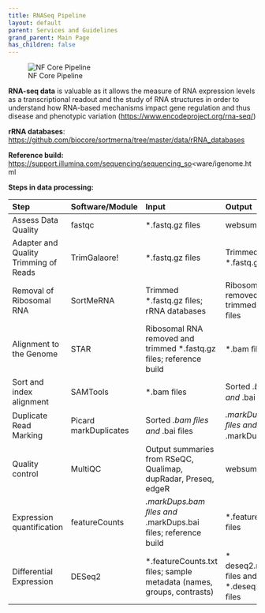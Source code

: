 ```yaml
---
title: RNASeq Pipeline
layout: default
parent: Services and Guidelines
grand_parent: Main Page
has_children: false
---
```


<figure>
<img src="../docs/assets/images/nfcore_pipeline.png"
alt="NF Core Pipeline" />
<figcaption aria-hidden="true">NF Core Pipeline</figcaption>
</figure>

**RNA-seq data** is valuable as it allows the measure of RNA expression
levels as a transcriptional readout and the study of RNA structures in
order to understand how RNA-based mechanisms impact gene regulation and
thus disease and phenotypic variation
(<https://www.encodeproject.org/rna-seq/>)

**rRNA databases**:
<https://github.com/biocore/sortmerna/tree/master/data/rRNA_databases>

**Reference build:**
<https://support.illumina.com/sequencing/sequencing_so>&lt;ware/igenome.html

**Steps in data processing:**

<table>
<colgroup>
<col style="width: 20%" />
<col style="width: 12%" />
<col style="width: 37%" />
<col style="width: 29%" />
</colgroup>
<thead>
<tr class="header">
<th style="text-align: left;">Step</th>
<th style="text-align: left;">Software/Module</th>
<th style="text-align: left;">Input</th>
<th style="text-align: left;">Output</th>
</tr>
</thead>
<tbody>
<tr class="odd">
<td style="text-align: left;">Assess Data Quality</td>
<td style="text-align: left;">fastqc</td>
<td style="text-align: left;">*.fastq.gz ﬁles</td>
<td style="text-align: left;">websummary.html</td>
</tr>
<tr class="even">
<td style="text-align: left;">Adapter and Quality Trimming of Reads</td>
<td style="text-align: left;">TrimGalaore!</td>
<td style="text-align: left;">*.fastq.gz ﬁles</td>
<td style="text-align: left;">Trimmed *.fastq.gz ﬁles</td>
</tr>
<tr class="odd">
<td style="text-align: left;">Removal of Ribosomal RNA</td>
<td style="text-align: left;">SortMeRNA</td>
<td style="text-align: left;">Trimmed *.fastq.gz ﬁles; rRNA
databases</td>
<td style="text-align: left;">Ribosomal RNA removed and trimmed
*.fastq.gz ﬁles</td>
</tr>
<tr class="even">
<td style="text-align: left;">Alignment to the Genome</td>
<td style="text-align: left;">STAR</td>
<td style="text-align: left;">Ribosomal RNA removed and trimmed
*.fastq.gz ﬁles; reference build</td>
<td style="text-align: left;">*.bam ﬁles</td>
</tr>
<tr class="odd">
<td style="text-align: left;">Sort and index alignment</td>
<td style="text-align: left;">SAMTools</td>
<td style="text-align: left;">*.bam ﬁles</td>
<td style="text-align: left;">Sorted <em>.bam ﬁles and </em>.bai
ﬁles</td>
</tr>
<tr class="even">
<td style="text-align: left;">Duplicate Read Marking</td>
<td style="text-align: left;">Picard markDuplicates</td>
<td style="text-align: left;">Sorted <em>.bam ﬁles and </em>.bai
ﬁles</td>
<td style="text-align: left;"><em>.markDups.bam ﬁles and
</em>.markDups.bai ﬁles</td>
</tr>
<tr class="odd">
<td style="text-align: left;">Quality control</td>
<td style="text-align: left;">MultiQC</td>
<td style="text-align: left;">Output summaries from RSeQC, Qualimap,
dupRadar, Preseq, edgeR</td>
<td style="text-align: left;">websummary.html</td>
</tr>
<tr class="even">
<td style="text-align: left;">Expression quantification</td>
<td style="text-align: left;">featureCounts</td>
<td style="text-align: left;"><em>.markDups.bam ﬁles and
</em>.markDups.bai ﬁles; reference build</td>
<td style="text-align: left;">*.featureCounts.txt ﬁles</td>
</tr>
<tr class="odd">
<td style="text-align: left;">Differential Expression</td>
<td style="text-align: left;">DESeq2</td>
<td style="text-align: left;">*.featureCounts.txt ﬁles; sample metadata
(names, groups, contrasts)</td>
<td style="text-align: left;">* deseq2.results.txt ﬁles and
*.deseq2.plots.pdf ﬁles</td>
</tr>
</tbody>
</table>
